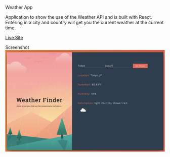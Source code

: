 Weather App

Application to show the use of the Weather API and is built with React. <br>
Entering in a city and country will get you the current weather at the current time. 


[Live Site](https://stephenli305.github.io/WeatherApp/)

Screenshot
![](/src/images/weatherapp.png)